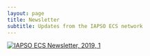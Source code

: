 ```yaml
---
layout: page
title: Newsletter
subtitle: Updates from the IAPSO ECS network
---
```


<a target="_blank" href="https://www.iapsoecs.org/uploads/newsletter/iapsoecs_newsletter_2019_1.pdf">
  <img src="https://www.iapsoecs.org/uploads/newsletter/iapsoecs_newsletter_2019_1_thumbnail.jpg" alt="IAPSO ECS Newsletter, 2019, 1">
</a>